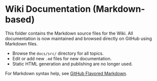 # Wiki Documentation (Markdown-based)

This folder contains the Markdown source files for the Wiki. All documentation is now maintained and browsed directly on GitHub using Markdown files.

- Browse the `docs/src/` directory for all topics.
- Edit or add new `.md` files for new documentation.
- Static HTML generation and publishing are no longer used.

For Markdown syntax help, see [GitHub Flavored Markdown](https://github.github.com/gfm/).
